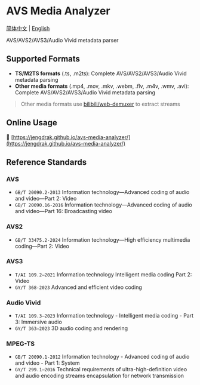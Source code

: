 # AVS Media Analyzer

[简体中文](README.zh-Hans.md) | [English](README.en.md)

AVS/AVS2/AVS3/Audio Vivid metadata parser

## Supported Formats

- **TS/M2TS formats** (.ts, .m2ts): Complete AVS/AVS2/AVS3/Audio Vivid metadata parsing
- **Other media formats** (.mp4, .mov, .mkv, .webm, .flv, .m4v, .wmv, .avi): Complete AVS/AVS2/AVS3/Audio Vivid metadata parsing

> Other media formats use [bilibili/web-demuxer](https://github.com/bilibili/web-demuxer) to extract streams

## Online Usage

🔗 [https://jengdrak.github.io/avs-media-analyzer/](https://jengdrak.github.io/avs-media-analyzer/)

## Reference Standards

### AVS

- `GB/T 20090.2-2013` Information technology―Advanced coding of audio and video―Part 2: Video
- `GB/T 20090.16-2016` Information technology—Advanced coding of audio and video—Part 16: Broadcasting video

### AVS2

- `GB/T 33475.2-2024` Information technology—High efficiency multimedia coding—Part 2: Video

### AVS3

- `T/AI 109.2—2021` Information technology Intelligent media coding Part 2: Video
- `GY/T 368-2023` Advanced and efficient video coding

### Audio Vivid

- `T/AI 109.3—2023` Information technology - Intelligent media coding - Part 3: Immersive audio
- `GY/T 363—2023` 3D audio coding and rendering

### MPEG-TS
- `GB/T 20090.1-2012` Information technology - Advanced coding of audio and video - Part 1: System
- `GY/T 299.1—2016` Technical requirements of ultra-high-definition video and audio encoding streams encapsulation for network transmission